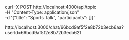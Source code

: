 curl -X POST http://localhost:4000/api/topic \
-H "Content-Type: application/json" \
-d '{"title": "Sports Talk", "participants": []}'


http://localhost:3000/chat/66bcd9af5f2e8b72b3ecb6aa?userId=66bcd9af5f2e8b72b3ecb621
